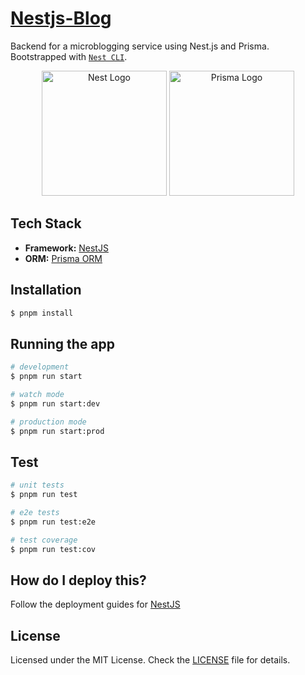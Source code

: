 # [Nestjs-Blog](https://github.com/RenanSui/nestjs-blog)

Backend for a microblogging service using Nest.js and Prisma.
Bootstrapped with [`Nest CLI`](https://docs.nestjs.com/cli/overview).

<p align="center">
  <a href="http://nestjs.com/" target="blank"><img src="https://nestjs.com/img/logo-small.svg" width="200" alt="Nest Logo" /></a>
  <a href="https://www.prisma.io" target="blank"><img src="https://www.svgrepo.com/show/374002/prisma.svg" width="200" alt="Prisma Logo" /></a>
</p>

## Tech Stack

- **Framework:** [NestJS](https://docs.nestjs.com)
- **ORM:** [Prisma ORM](https://www.prisma.io)

## Installation

```bash
$ pnpm install
```

## Running the app

```bash
# development
$ pnpm run start

# watch mode
$ pnpm run start:dev

# production mode
$ pnpm run start:prod
```

## Test

```bash
# unit tests
$ pnpm run test

# e2e tests
$ pnpm run test:e2e

# test coverage
$ pnpm run test:cov
```
## How do I deploy this?

Follow the deployment guides for [NestJS](https://docs.nestjs.com)

## License

Licensed under the MIT License. Check the [LICENSE](./LICENSE) file for details.
